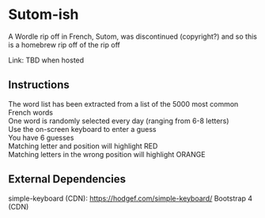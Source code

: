 # Sutom-ish

A Wordle rip off in French, Sutom, was discontinued (copyright?) and so this is a homebrew rip off of the rip off

Link: TBD when hosted

## Instructions

The word list has been extracted from a list of the 5000 most common French words  
One word is randomly selected every day (ranging from 6-8 letters)  
Use the on-screen keyboard to enter a guess  
You have 6 guesses  
Matching letter and position will highlight RED  
Matching letters in the wrong position will highlight ORANGE    


## External Dependencies

simple-keyboard (CDN): https://hodgef.com/simple-keyboard/ 
Bootstrap 4 (CDN)